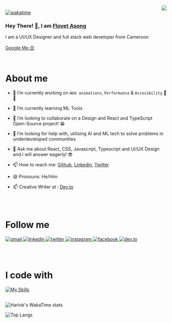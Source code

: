 <img align="right" src="https://visitor-badge.laobi.icu/badge?page_id=Flovet-stack.Flovet-stack" />

[![wakatime](https://wakatime.com/badge/user/c222b350-e557-4ab6-84a7-bedce9c8d426.svg)](https://wakatime.com/@c222b350-e557-4ab6-84a7-bedce9c8d426)

<!-- Intro  -->
<h3>Hey There! 👋, I am <b><a target="_blank" href="https://www.google.com/search?q=flovet+stack">Flovet Asong</a></b></h3>

<p> 
    I am a UI/UX Designer and full stack web developer from Cameroon
    <br><br>
    <a target="_blank" href="https://www.google.com/search?q=flovet+stack">Google Me 😊</a>
</p>
<br>

<!-- About Section -->
 # About me
 
- 🔭 I’m currently working on `Web animations`, `Performance` &amp; `Accesibility` 🚀💙
- 🌱 I’m currently learning ML Tools
- 👯 I’m looking to collaborate on a Design and React and TypeScript Open-Source project! 😁
- 🤔 I’m looking for help with, utilising AI and ML tech to solve problems in underdeveloped communities
- 💬 Ask me about React, CSS, Javascript, Typescript and UI/UX Design and I will answer eagerly! 😎
- 📫 How to reach me: [Github](https://github.com/Flovet-stack), [Linkedin](www.linkedin.com/in/flovet-asong), [Twitter](https://x.com/Flovet45)
- 😄 Pronouns: He/Him
- 📫 Creative Writer at : [Dev.to](https://dev.to/flovetstack)

  <br><br>
<!-- Socials Section -->
 # Follow me
<p>
 <a href="mailto:lovetofloveto3@gmail.com" target="blank">
  <img src="https://img.shields.io/badge/Gmail-D14836?style=for-the-badge&logo=gmail&logoColor=white" alt="gmail" />
 </a>
    
 <a href="www.linkedin.com/in/flovet-asong" target="_blank">
  <img src="https://img.shields.io/badge/LinkedIn-0077B5?style=for-the-badge&logo=linkedin&logoColor=white" alt="linkedin"/>
 </a>
 
 <a href="https://x.com/Flovet45" target="_blank">
  <img src="https://img.shields.io/badge/Twitter-1DA1F2?style=for-the-badge&logo=twitter&logoColor=white" alt="twitter" />
 </a>
 
 <a href="https://www.instagram.com/flovet_stack/" target="_blank">
  <img src="https://img.shields.io/badge/Instagram-fe4164?style=for-the-badge&logo=instagram&logoColor=white" alt="instagram" />
 </a> 
 
 <a href="https://www.facebook.com/floveto" target="_blank">
  <img src="https://img.shields.io/badge/Facebook-20BEFF?&style=for-the-badge&logo=facebook&logoColor=white" alt="facebook"  />
  </a>
  
 <a href="https://dev.to/flovetstack" target="_blank">
  <img src="https://img.shields.io/badge/dev.to-0A0A0A?style=for-the-badge&logo=dev.to&logoColor=white" alt="dev.to" />
</a>
</p>
<br><br>

  
<!-- Tech Stack -->
 # I code with
 [![My Skills](https://skillicons.dev/icons?i=js,html,css,react,typescript,javascript,scss,aws,docker,figma,firebase,gcp,git,graphql,nextjs,nodejs,npm,postgres,postman,redux,pinia,redis,tailwind,nestjs,ubuntu,vite)](https://skillicons.dev)
 <br><br>
 
![Harlok's WakaTime stats](https://github-readme-stats.vercel.app/api/wakatime?username=flovet_stack\&layout=compact&theme=github_dark_dimmed)


![Top Langs](https://github-readme-stats.vercel.app/api/top-langs/?username=Flovet-stack\&layout=compact&theme=github_dark_dimmed)

